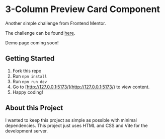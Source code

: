 # 3-Column Preview Card Component

Another simple challenge from Frontend Mentor.

The challenge can be found [here](https://www.frontendmentor.io/challenges/3column-preview-card-component-pH92eAR2-).

Demo page coming soon!

## Getting Started

1. Fork this repo
2. Run `npm install`
3. Run `npm run dev`
4. Go to [http://127.0.0.1:5173/](http://127.0.0.1:5173/) to view content.
5. Happy coding!

## About this Project

I wanted to keep this project as simple as possible with minimal dependencies. This project just uses HTML and CSS and Vite for the development server.
